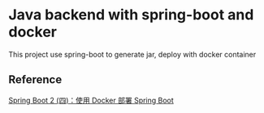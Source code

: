 # Java backend with spring-boot and docker

This project use spring-boot to generate jar, deploy with docker container

## Reference

[Spring Boot 2 (四)：使用 Docker 部署 Spring Boot](https://www.google.com.hk)
 